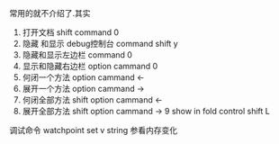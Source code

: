 常用的就不介绍了.其实


1. 打开文档 shift command 0
2. 隐藏 和显示 debug控制台  command shift y  
3. 隐藏和显示左边栏  command 0
4. 显示和隐藏右边栏  option cammand 0
5. 何闭一个方法 option cammand ←
6. 展开一个方法 option cammand →
7. 何闭全部方法 shift option cammand ←
8. 展开全部方法 shift option cammand →
9 show in fold  control shift L


调试命令
 watchpoint set v string  参看内存变化
